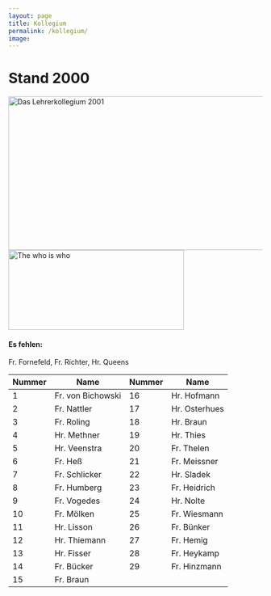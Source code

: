 ```yaml
---
layout: page
title: Kollegium
permalink: /kollegium/
image: 
---
```



# Stand 2000 

<img id="Bild6" height="304" width="605" src="{{site.baseurl}}/Lehrer_files/lehrer.JPG" border="0" alt="Das Lehrerkollegium 2001">
<img id="Bild4" height="158" width="348" src="{{site.baseurl}}/Lehrer_files/Lehrerkonturen_und_Nummer.JPG" border="0" alt="The who is who">

#### Es fehlen:
Fr. Fornefeld, Fr. Richter, Hr. Queens

| Nummer | Name             | Nummer | Name             |
|--------|------------------|--------|------------------|
| 1      | Fr. von Bichowski | 16     | Hr. Hofmann      |
| 2      | Fr. Nattler      | 17     | Hr. Osterhues    |
| 3      | Fr. Roling       | 18     | Hr. Braun        |
| 4      | Hr. Methner      | 19     | Hr. Thies        |
| 5      | Hr. Veenstra     | 20     | Fr. Thelen       |
| 6      | Fr. Heß          | 21     | Fr. Meissner     |
| 7      | Fr. Schlicker    | 22     | Hr. Sladek       |
| 8      | Fr. Humberg      | 23     | Fr. Heidrich     |
| 9      | Fr. Vogedes      | 24     | Hr. Nolte        |
| 10     | Fr. Mölken       | 25     | Fr. Wiesmann     |
| 11     | Hr. Lisson       | 26     | Fr. Bünker       |
| 12     | Hr. Thiemann     | 27     | Fr. Hemig        |
| 13     | Hr. Fisser       | 28     | Fr. Heykamp      |
| 14     | Fr. Bücker       | 29     | Fr. Hinzmann     |
| 15     | Fr. Braun        |        |                  |

